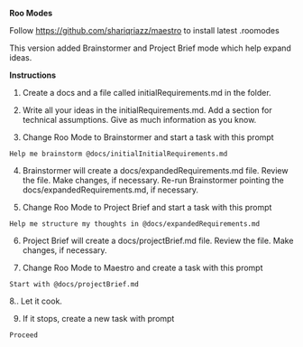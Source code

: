 **Roo Modes**

Follow https://github.com/shariqriazz/maestro to install latest .roomodes

This version added Brainstormer and Project Brief mode which help expand ideas.

**Instructions**
1. Create a docs and a file called initialRequirements.md in the folder.

2. Write all your ideas in the initialRequirements.md. Add a section for technical assumptions. Give as much information as you know.

3. Change Roo Mode to Brainstormer and start a task with this prompt 
```
Help me brainstorm @docs/initialInitialRequirements.md
```

4. Brainstormer will create a docs/expandedRequirements.md file. Review the file. Make changes, if necessary. Re-run Brainstormer pointing the docs/expandedRequirements.md, if necessary.

5. Change Roo Mode to Project Brief and start a task with this prompt
```
Help me structure my thoughts in @docs/expandedRequirements.md
```

6. Project Brief will create a docs/projectBrief.md file. Review the file. Make changes, if necessary.

7. Change Roo Mode to Maestro and create a task with this prompt
```
Start with @docs/projectBrief.md
```
8.. Let it cook.

9. If it stops, create a new task with prompt
```
Proceed
```

